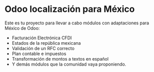 Odoo localización para México
===========

Este es tu proyecto para llevar a cabo módulos con adaptaciones para México de Odoo:

  * Facturación Electrónica CFDI
  * Estados de la república mexicana
  * Validación de un RFC correcto
  * Plan contable e impuestos
  * Transformación de montos a textos en español
  * Y demás módulos que la comunidad vaya proponiendo.
